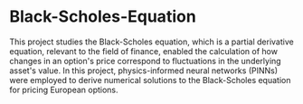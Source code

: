 # Black-Scholes-Equation

This project studies the Black-Scholes equation, which is a partial derivative equation, relevant to the field of finance, enabled the calculation of how changes in an option's price correspond to fluctuations in the underlying asset's value. In this project, physics-informed neural networks (PINNs) were employed to derive numerical solutions to the Black-Scholes equation for pricing European options.
